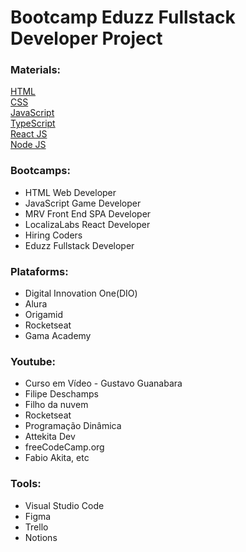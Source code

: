 # Bootcamp Eduzz Fullstack Developer Project

### Materials:

[HTML](https://developer.mozilla.org/pt-BR/docs/Web/HTML)
<br/>
[CSS](https://developer.mozilla.org/pt-BR/docs/Web/CSS)
<br/>
[JavaScript](https://developer.mozilla.org/pt-BR/docs/Web/JavaScript)
<br/>
[TypeScript](https://www.typescriptlang.org/)
<br/>
[React JS](https://pt-br.reactjs.org/)
<br/>
[Node JS](https://nodejs.org/en/docs/)

### Bootcamps:

* HTML Web Developer
* JavaScript Game Developer
* MRV Front End SPA Developer
* LocalizaLabs React Developer
* Hiring Coders
* Eduzz Fullstack Developer

### Plataforms:

* Digital Innovation One(DIO)
* Alura
* Origamid
* Rocketseat
* Gama Academy

### Youtube:

* Curso em Vídeo - Gustavo Guanabara
* Filipe Deschamps 
* Filho da nuvem
* Rocketseat 
* Programação Dinâmica
* Attekita Dev
* freeCodeCamp.org 
* Fabio Akita, etc

### Tools:

* Visual Studio Code
* Figma
* Trello
* Notions
